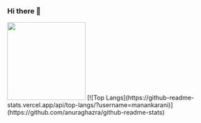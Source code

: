 ### Hi there 👋
<img height="180em" src="https://github-readme-stats.vercel.app/api?username=manankarani&show_icons=true&hide_border=true&&count_private=true&include_all_commits=true" />
[![Top Langs](https://github-readme-stats.vercel.app/api/top-langs/?username=manankarani)](https://github.com/anuraghazra/github-readme-stats)
